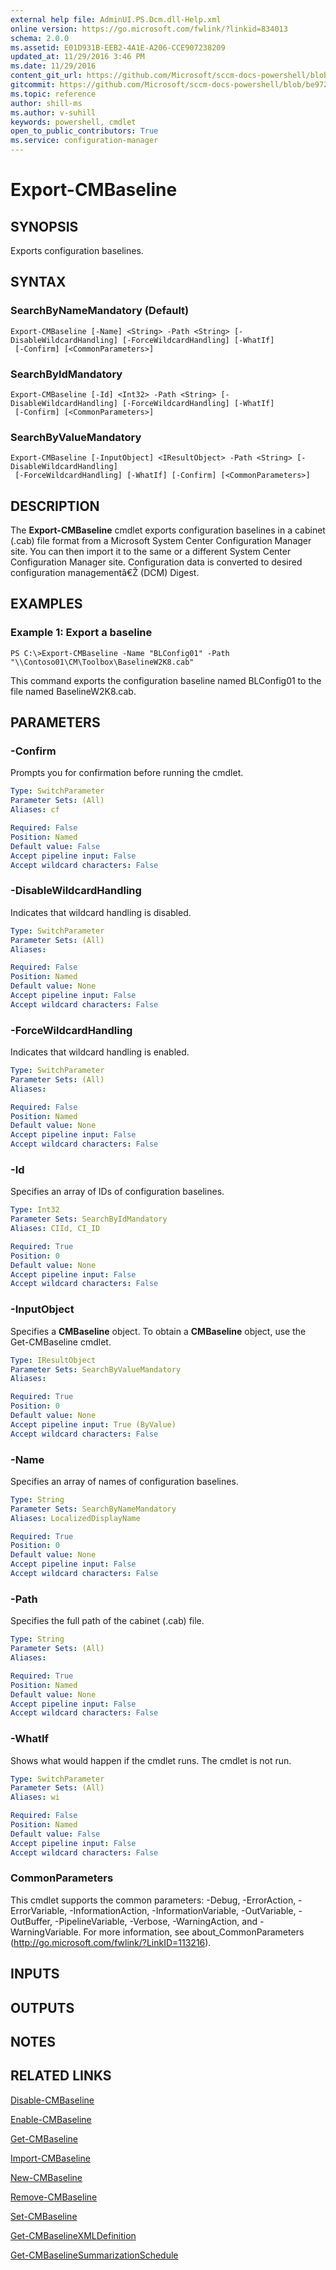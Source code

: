 ```yaml
---
external help file: AdminUI.PS.Dcm.dll-Help.xml
online version: https://go.microsoft.com/fwlink/?linkid=834013
schema: 2.0.0
ms.assetid: E01D931B-EEB2-4A1E-A206-CCE907238209
updated_at: 11/29/2016 3:46 PM
ms.date: 11/29/2016
content_git_url: https://github.com/Microsoft/sccm-docs-powershell/blob/master/sccm-cmdlets/ConfigurationManager/vlatest/Export-CMBaseline.md
gitcommit: https://github.com/Microsoft/sccm-docs-powershell/blob/be9723fe908914c0e1ed2689b3ffaa3b56f1b53b/sccm-cmdlets/ConfigurationManager/vlatest/Export-CMBaseline.md
ms.topic: reference
author: shill-ms
ms.author: v-suhill
keywords: powershell, cmdlet
open_to_public_contributors: True
ms.service: configuration-manager
---
```


# Export-CMBaseline

## SYNOPSIS
Exports configuration baselines.

## SYNTAX

### SearchByNameMandatory (Default)
```
Export-CMBaseline [-Name] <String> -Path <String> [-DisableWildcardHandling] [-ForceWildcardHandling] [-WhatIf]
 [-Confirm] [<CommonParameters>]
```

### SearchByIdMandatory
```
Export-CMBaseline [-Id] <Int32> -Path <String> [-DisableWildcardHandling] [-ForceWildcardHandling] [-WhatIf]
 [-Confirm] [<CommonParameters>]
```

### SearchByValueMandatory
```
Export-CMBaseline [-InputObject] <IResultObject> -Path <String> [-DisableWildcardHandling]
 [-ForceWildcardHandling] [-WhatIf] [-Confirm] [<CommonParameters>]
```

## DESCRIPTION
The **Export-CMBaseline** cmdlet exports configuration baselines in a cabinet (.cab) file format from a Microsoft System Center Configuration Manager site.
You can then import it to the same or a different System Center Configuration Manager site.
Configuration data is converted to desired configuration managementâ€Ž (DCM) Digest.

## EXAMPLES

### Example 1: Export a baseline
```
PS C:\>Export-CMBaseline -Name "BLConfig01" -Path "\\Contoso01\CM\Toolbox\BaselineW2K8.cab"
```

This command exports the configuration baseline named BLConfig01 to the file named BaselineW2K8.cab.

## PARAMETERS

### -Confirm
Prompts you for confirmation before running the cmdlet.

```yaml
Type: SwitchParameter
Parameter Sets: (All)
Aliases: cf

Required: False
Position: Named
Default value: False
Accept pipeline input: False
Accept wildcard characters: False
```

### -DisableWildcardHandling
Indicates that wildcard handling is disabled.

```yaml
Type: SwitchParameter
Parameter Sets: (All)
Aliases: 

Required: False
Position: Named
Default value: None
Accept pipeline input: False
Accept wildcard characters: False
```

### -ForceWildcardHandling
Indicates that wildcard handling is enabled.

```yaml
Type: SwitchParameter
Parameter Sets: (All)
Aliases: 

Required: False
Position: Named
Default value: None
Accept pipeline input: False
Accept wildcard characters: False
```

### -Id
Specifies an array of IDs of configuration baselines.

```yaml
Type: Int32
Parameter Sets: SearchByIdMandatory
Aliases: CIId, CI_ID

Required: True
Position: 0
Default value: None
Accept pipeline input: False
Accept wildcard characters: False
```

### -InputObject
Specifies a **CMBaseline** object.
To obtain a **CMBaseline** object, use the Get-CMBaseline cmdlet.

```yaml
Type: IResultObject
Parameter Sets: SearchByValueMandatory
Aliases: 

Required: True
Position: 0
Default value: None
Accept pipeline input: True (ByValue)
Accept wildcard characters: False
```

### -Name
Specifies an array of names of configuration baselines.

```yaml
Type: String
Parameter Sets: SearchByNameMandatory
Aliases: LocalizedDisplayName

Required: True
Position: 0
Default value: None
Accept pipeline input: False
Accept wildcard characters: False
```

### -Path
Specifies the full path of the cabinet (.cab) file.

```yaml
Type: String
Parameter Sets: (All)
Aliases: 

Required: True
Position: Named
Default value: None
Accept pipeline input: False
Accept wildcard characters: False
```

### -WhatIf
Shows what would happen if the cmdlet runs.
The cmdlet is not run.

```yaml
Type: SwitchParameter
Parameter Sets: (All)
Aliases: wi

Required: False
Position: Named
Default value: False
Accept pipeline input: False
Accept wildcard characters: False
```

### CommonParameters
This cmdlet supports the common parameters: -Debug, -ErrorAction, -ErrorVariable, -InformationAction, -InformationVariable, -OutVariable, -OutBuffer, -PipelineVariable, -Verbose, -WarningAction, and -WarningVariable. For more information, see about_CommonParameters (http://go.microsoft.com/fwlink/?LinkID=113216).

## INPUTS

## OUTPUTS

## NOTES

## RELATED LINKS

[Disable-CMBaseline](xref:ConfigurationManager/vlatest/Disable-CMBaseline.md)

[Enable-CMBaseline](xref:ConfigurationManager/vlatest/Enable-CMBaseline.md)

[Get-CMBaseline](xref:ConfigurationManager/vlatest/Get-CMBaseline.md)

[Import-CMBaseline](xref:ConfigurationManager/vlatest/Import-CMBaseline.md)

[New-CMBaseline](xref:ConfigurationManager/vlatest/New-CMBaseline.md)

[Remove-CMBaseline](xref:ConfigurationManager/vlatest/Remove-CMBaseline.md)

[Set-CMBaseline](xref:ConfigurationManager/vlatest/Set-CMBaseline.md)

[Get-CMBaselineXMLDefinition](xref:ConfigurationManager/vlatest/Get-CMBaselineXMLDefinition.md)

[Get-CMBaselineSummarizationSchedule](xref:ConfigurationManager/vlatest/Get-CMBaselineSummarizationSchedule.md)


